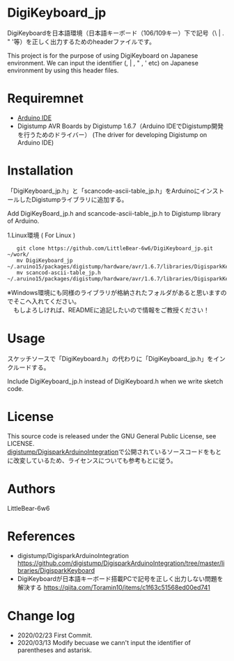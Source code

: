 # DigiKeyboard_jp
DigiKeyboardを日本語環境（日本語キーボード（106/109キー）下で記号（\ | . "  '等）を正しく出力するためのheaderファイルです。

This project is for the purpose of using DigiKeyboard on Japanese environment.
We can input the identifier (\, | , " , ' etc) on Japanese environment by using this header files.

# Requiremnet
 - [Arduino IDE](https://www.arduino.cc/en/main/software)
 - Digistump AVR Boards by Digistump 1.6.7（Arduino IDEでDigistump開発を行うためのドライバー）
                                           (The driver for developing Digistump on Arduino IDE)
# Installation
 「DigiKeyboard_jp.h」と「scancode-ascii-table_jp.h」をArduinoにインストールしたDigistumpライブラリに追加する。

  Add DigiKeyBoard_jp.h and scancode-ascii-table_jp.h to Digistump library of Arduino.

 1.Linux環境 ( For Linux )

```
   git clone https://github.com/LittleBear-6w6/DigiKeyboard_jp.git ~/work/
   mv DigiKeyboard_jp ~/.aruino15/packages/digistump/hardware/avr/1.6.7/libraries/DigisparkKeyboard/
   mv scancod-ascii-table_jp.h ~/.aruino15/packages/digistump/hardware/avr/1.6.7/libraries/DigisparkKeyboard/
```

 ※Windows環境にも同様のライブラリが格納されたフォルダがあると思いますのでそこへ入れてください。   
 　もしよろしければ、READMEに追記したいので情報をご教授ください！

# Usage
 スケッチソースで「DigiKeyboard.h」の代わりに「DigiKeyboard_jp.h」をインクルードする。
 
 Include DigiKeyboard_jp.h instead of DigiKeyboard.h when we write sketch code.

# License
  This source code is released under the GNU General Public License, see LICENSE.<br>
  [digistump/DigisparkArduinoIntegration](https://github.com/digistump/DigisparkArduinoIntegration/tree/master/libraries/DigisparkKeyboard)で公開されているソースコードをもとに改変しているため、ライセンスについても参考もとに従う。

# Authors
 LittleBear-6w6

# References
 - digistump/DigisparkArduinoIntegration https://github.com/digistump/DigisparkArduinoIntegration/tree/master/libraries/DigisparkKeyboard
 - DigiKeyboardが日本語キーボード搭載PCで記号を正しく出力しない問題を解決する https://qiita.com/Toramin10/items/c1f63c51568ed00ed741

# Change log
 - 2020/02/23   First Commit.
 - 2020/03/13   Modify becuase we cann't input the identifier of parentheses and astarisk.
